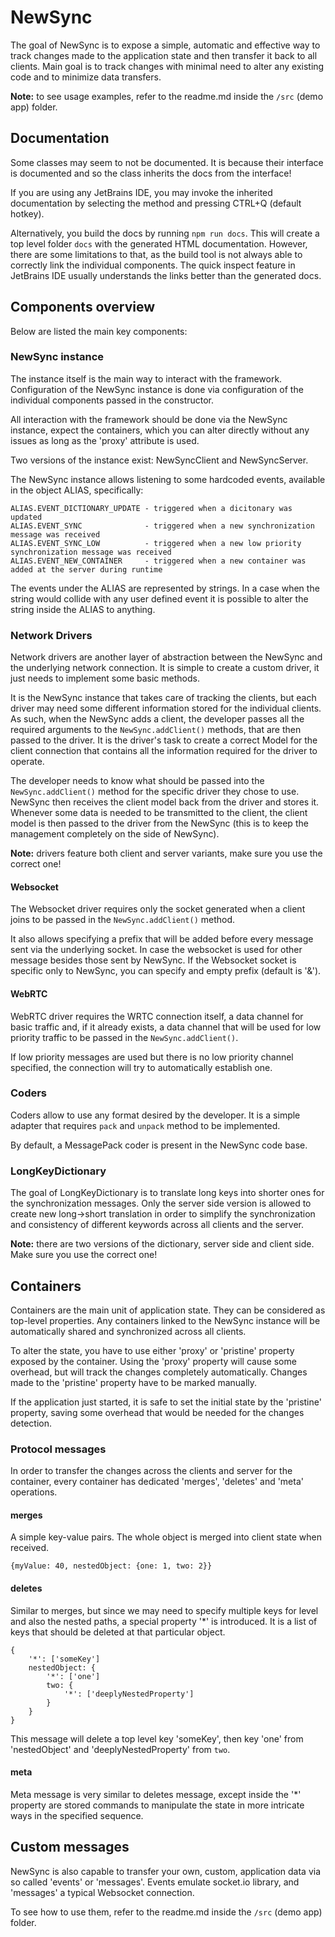 # NewSync
The goal of NewSync is to expose a simple, automatic and effective way to track changes made to the application state and then
transfer it back to all clients. Main goal is to track changes with minimal need to alter any existing code and to
minimize data transfers.

**Note:** to see usage examples, refer to the readme.md inside the `/src` (demo app) folder.

## Documentation
Some classes may seem to not be documented. It is because their interface is documented and so
the class inherits the docs from the interface!

If you are using any JetBrains IDE, you may invoke the inherited documentation by selecting
the method and pressing CTRL+Q (default hotkey).

Alternatively, you build the docs by running `npm run docs`. This will create a top level folder `docs` with the
generated HTML documentation. However, there are some limitations to that, as the build tool is not
always able to correctly link the individual components. The quick inspect feature in JetBrains IDE usually understands
the links better than the generated docs.

## Components overview
Below are listed the main key components:
### NewSync instance
The instance itself is the main way to interact with the framework. Configuration of the NewSync instance is done
via configuration of the individual components passed in the constructor.

All interaction with the framework should be done via the NewSync instance, expect the containers, which you can alter
directly without any issues as long as the 'proxy' attribute is used.

Two versions of the instance exist: NewSyncClient and NewSyncServer.

The NewSync instance allows listening to some hardcoded events, available in the object ALIAS, specifically:
```
ALIAS.EVENT_DICTIONARY_UPDATE - triggered when a dicitonary was updated
ALIAS.EVENT_SYNC              - triggered when a new synchronization message was received
ALIAS.EVENT_SYNC_LOW          - triggered when a new low priority synchronization message was received
ALIAS.EVENT_NEW_CONTAINER     - triggered when a new container was added at the server during runtime
```
The events under the ALIAS are represented by strings. In a case when the string would collide with any user defined event
it is possible to alter the string inside the ALIAS to anything.
### Network Drivers
Network drivers are another layer of abstraction between the NewSync and the underlying network connection. It is simple
to create a custom driver, it just needs to implement some basic methods.

It is the NewSync instance that takes care of tracking the clients, but each driver may need some different information
stored for the individual clients. As such, when the NewSync adds a client, the developer passes all the required
arguments to the `NewSync.addClient()` methods, that are then passed to the driver. It is the driver's task to create
a correct Model for the client connection that contains all the information required for the driver to operate.

The developer needs to know what should be passed into the `NewSync.addClient()` method for the specific driver they
chose to use. NewSync then receives the client model back from the driver and stores it. Whenever some data is needed
to be transmitted to the client, the client model is then passed to the driver from the NewSync (this is to keep the 
management completely on the side of NewSync).

**Note:** drivers feature both client and server variants, make sure you use the correct one!
#### Websocket
The Websocket driver requires only the socket generated when a client joins to be passed in the `NewSync.addClient()` method.

It also allows specifying a prefix that will be added before every message sent via the underlying socket. In case 
the websocket is used for other message besides those sent by NewSync. If the Websocket socket is specific only to 
NewSync, you can specify and empty prefix (default is '&').
#### WebRTC
WebRTC driver requires the WRTC connection itself, a data channel for basic traffic and, if it already exists, a data
channel that will be used for low priority traffic to be passed in the `NewSync.addClient()`.

If low priority messages are used but there is no low priority channel specified, the connection will try to automatically
establish one.

### Coders
Coders allow to use any format desired by the developer. It is a simple adapter that requires `pack` and `unpack` method
to be implemented.

By default, a MessagePack coder is present in the NewSync code base.
### LongKeyDictionary
The goal of LongKeyDictionary is to translate long keys into shorter ones for the synchronization messages. Only the
server side version is allowed to create new long->short translation in order to simplify the synchronization and consistency
of different keywords across all clients and the server.

**Note:** there are two versions of the dictionary, server side and client side. Make sure you use the correct one!

## Containers
Containers are the main unit of application state. They can be considered as top-level properties. Any containers
linked to the NewSync instance will be automatically shared and synchronized across all clients.

To alter the state, you have to use either 'proxy' or 'pristine' property exposed by the container. Using the 'proxy'
property will cause some overhead, but will track the changes completely automatically. Changes made to the 'pristine'
property have to be marked manually.

If the application just started, it is safe to set the initial state by the 'pristine' property, saving some overhead
that would be needed for the changes detection.

### Protocol messages
In order to transfer the changes across the clients and server for the container, every container has dedicated
'merges', 'deletes' and 'meta' operations.
#### merges
A simple key-value pairs. The whole object is merged into client state when received.
```
{myValue: 40, nestedObject: {one: 1, two: 2}}
```
#### deletes
Similar to merges, but since we may need to specify multiple keys for level and also the nested paths, a special
property '*' is introduced. It is a list of keys that should be deleted at that particular object.
```
{
    '*': ['someKey']
    nestedObject: {
        '*': ['one']
        two: {
            '*': ['deeplyNestedProperty']
        }
    }
}
```
This message will delete a top level key 'someKey', then key 'one' from 'nestedObject' and 'deeplyNestedProperty' from
`two`.
#### meta
Meta message is very similar to deletes message, except inside the '*' property are stored commands to manipulate the
state in more intricate ways in the specified sequence.

## Custom messages
NewSync is also capable to transfer your own, custom, application data via so called 'events' or 'messages'. Events
emulate socket.io library, and 'messages' a typical Websocket connection.

To see how to use them, refer to the readme.md inside the `/src` (demo app) folder.

